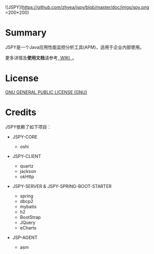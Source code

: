 ![JSPY](https://github.com/zhyea/jspy/blob/master/doc/imgs/spy.png =200*200)
# Summary  

JSPY是一个Java应用性能监控分析工具(APM)，适用于企业内部使用。   

更多详情及**使用文档**请参考[ &nbsp;WIKI&nbsp; ](https://github.com/zhyea/jspy/wiki)。

# License

[GNU GENERAL PUBLIC LICENSE (GNU)](https://raw.githubusercontent.com/zhyea/jspy/dev2/LICENSE)

# Credits

JSPY依赖了如下项目：

* JSPY-CORE  
    * oshi

* JSPY-CLIENT  
    * quartz
    * jackson
    * okHttp

* JSPY-SERVER & JSPY-SPRING-BOOT-STARTER  
    * spring
    * dbcp2
    * mybatis
    * h2
    * BootStrap
    * JQuery
    * eCharts

* JSP-AGENT  
    * asm
